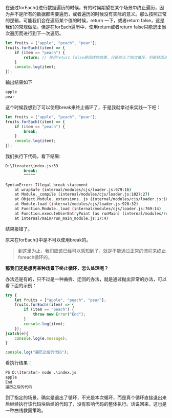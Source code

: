 在通过forEach()进行数据遍历的时候，有的时候期望在某个场景中终止遍历，因为并不是所有的数据都需要遍历，或者遍历的时候没有实际的意义。那么按照正常的逻辑，可能我们会在遍历某个值的时候，return 一下，或者return false，这是我们的常规做法。但是在forEach遍历中，使用return或者return false只能退出当次遍历而进行到下一次遍历。

```javascript
let fruits = ["apple", "peach", "pear"];
fruits.forEach((item) => {
    if (item == "peach") {
        return; // 使用return false是同样的效果，只是终止了档次循环，但是转而进入到了下次循环中
    }
    console.log(item);
});
```
输出结果如下
```bash
apple
pear
```

这个时候我想到了可以使用break来终止循环了，于是我就拿过来实践一下吧：

```javascript
let fruits = ["apple", "peach", "pear"];
fruits.forEach((item) => {
    if (item == "peach") {
        break;
    }
    console.log(item);
});
```
我们执行下代码，看下结果:

```bash
D:\Iterator\index.js:33
        break;
        ^^^^^

SyntaxError: Illegal break statement
    at wrapSafe (internal/modules/cjs/loader.js:979:16)
    at Module._compile (internal/modules/cjs/loader.js:1027:27)
    at Object.Module._extensions..js (internal/modules/cjs/loader.js:1092:10)
    at Module.load (internal/modules/cjs/loader.js:928:32)
    at Function.Module._load (internal/modules/cjs/loader.js:769:14)
    at Function.executeUserEntryPoint [as runMain] (internal/modules/run_main.js:72:12)
    at internal/main/run_main_module.js:17:47
```

结果报错了。

原来在forEach()中是不可以使用break的。

> 到这里为止，我们应该已经可以感知到了，就是不能通过正常的流程来终止foreach循环的。

**那我们还是想再某种场景下终止循环，怎么处理呢？**

办法还是有的，只不过是一种曲折、迂回的办法，就是通过抛出异常的办法，可以看下面的示例：

```javascript
try {
    let fruits = ["apple", "peach", "pear"];
    fruits.forEach((item) => {
        if (item == "peach") {
            throw new Error("End");
        }
        console.log(item);
    });
}catch(e){
    console.log(e.message);
}

console.log("遍历之后的代码");
```

看执行结果：

```bash
PS D:\Iterator> node .\index.js
apple
End
遍历之后的代码
```

到了指定的场景，确实是退出了循环，不光是本次循环，而是真个循环直接退出来后继续执行该代码块后续的代码了，没有影响代码的整体执行。话说回来，这也是一种曲线救国策略。
